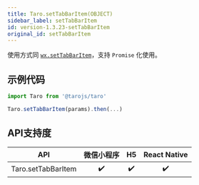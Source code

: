 ```yaml
---
title: Taro.setTabBarItem(OBJECT)
sidebar_label: setTabBarItem
id: version-1.3.23-setTabBarItem
original_id: setTabBarItem
---
```



使用方式同 [`wx.setTabBarItem`](https://developers.weixin.qq.com/miniprogram/dev/api/wx.setTabBarItem.html)，支持 `Promise` 化使用。

## 示例代码

```jsx
import Taro from '@tarojs/taro'

Taro.setTabBarItem(params).then(...)
```



## API支持度


| API | 微信小程序 | H5 | React Native |
| :-: | :-: | :-: | :-: |
| Taro.setTabBarItem | ✔️ | ✔️ | ✔️ |

